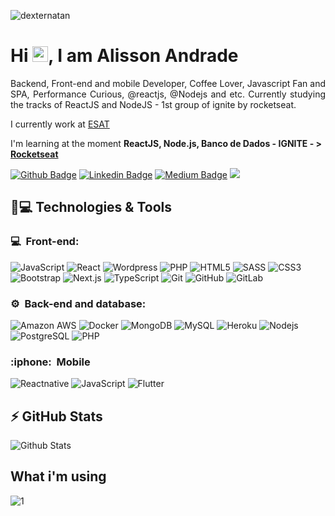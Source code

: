 <p align="left"><img src="https://komarev.com/ghpvc/?username=alissonandrade2020" alt="dexternatan" /></p>


<h1 align = "justify"> Hi <img src="https://media.giphy.com/media/hvRJCLFzcasrR4ia7z/giphy.gif" width="25px">, I am Alisson Andrade</h1>
<p align = "justify">Backend, Front-end and mobile Developer, Coffee Lover, Javascript Fan and SPA, Performance Curious, @reactjs, @Nodejs and etc. Currently studying the tracks of ReactJS and NodeJS - 1st group of ignite by rocketseat.</p>

I currently work at [ESAT](https://www3.sefaz.pb.gov.br/esat/)

I'm learning at the moment **ReactJS, Node.js, Banco de Dados - IGNITE - > [Rocketseat](https://app.rocketseat.com.br/me/alissondeandradearaujo)**

[![Github Badge](https://img.shields.io/badge/-Github-000?style=flat-square&logo=Github&logoColor=white&link=https://github.com/fagnerpsantos)](https://github.com/alissonandrade2020/)
[![Linkedin Badge](https://img.shields.io/badge/-LinkedIn-blue?style=flat-square&logo=Linkedin&logoColor=white&link=https://www.linkedin.com/in/fagnerpsantos/)](https://www.linkedin.com/in/alisson-de-andrade-ara%C3%BAjo-160224190/)
[![Medium Badge](https://img.shields.io/badge/-@alissonandrade-03a57a?style=flat-square&labelColor=000000&logo=Medium&link=https://medium.com/@alissonandrade/)](http://alissondeandradearaujo.000webhostapp.com/)
[![](https://img.shields.io/badge/-Discord-5276f2)](https://discord.com/users/alissondeandradearaujo)

## 🚀💻 Technologies & Tools

<h3>💻 &nbsp;Front-end:</h3>

![JavaScript](https://img.shields.io/badge/-JavaScript-black?style=flat-square&logo=javascript)
![React](https://img.shields.io/badge/-React-black?style=flat-square&logo=react)
![Wordpress](https://img.shields.io/badge/-Wordpress-333333?style=flat&logo=wordpress)
![PHP](https://img.shields.io/badge/-PHP-blue?style=flat-square&logo=php)
![HTML5](https://img.shields.io/badge/-HTML5-E34F26?style=flat-square&logo=html5&logoColor=white)
![SASS](https://img.shields.io/badge/-SASS-pink?style=pink-square&logo=sass)
![CSS3](https://img.shields.io/badge/-CSS3-1572B6?style=flat-square&logo=css3)
![Bootstrap](https://img.shields.io/badge/-Bootstrap-563D7C?style=flat-square&logo=bootstrap)
![Next.js](https://img.shields.io/badge/-Next.js-333333?style=flat&logo=Next.js)
![TypeScript](https://img.shields.io/badge/-TypeScript-007ACC?style=flat-square&logo=typescript)
![Git](https://img.shields.io/badge/-Git-black?style=flat-square&logo=git)
![GitHub](https://img.shields.io/badge/-GitHub-181717?style=flat-square&logo=github)
![GitLab](https://img.shields.io/badge/-GitLab-FCA121?style=flat-square&logo=gitlab)

<h3>⚙️ &nbsp;Back-end and database:</h3>

![Amazon AWS](https://img.shields.io/badge/Amazon%20AWS-232F3E?style=flat-square&logo=amazon-aws)
![Docker](https://img.shields.io/badge/-Docker-black?style=flat-square&logo=docker)
![MongoDB](https://img.shields.io/badge/-MongoDB-green?style=flat-square&logo=mongodb)
![MySQL](https://img.shields.io/badge/-MySQL-black?style=flat-square&logo=mysql)
![Heroku](https://img.shields.io/badge/-Heroku-430098?style=flat-square&logo=heroku)
![Nodejs](https://img.shields.io/badge/-Nodejs-yellow?style=flat-square&logo=Node.js)
![PostgreSQL](https://img.shields.io/badge/-PostgreSQL-336791?style=flat-square&logo=postgresql)
![PHP](https://img.shields.io/badge/-PHP-blue?style=flat-square&logo=php)

<h3>:iphone: &nbsp;Mobile</h3>

![Reactnative](https://img.shields.io/badge/-Reactnative-blue?style=flat-square&logo=Reactnative)
![JavaScript](https://img.shields.io/badge/-JavaScript-black?style=flat-square&logo=javascript)
![Flutter](https://img.shields.io/badge/-Flutter-blue?style=flat-square&logo=flutter)


## ⚡ GitHub Stats

![Github Stats](https://github-readme-stats.vercel.app/api?username=alissonandrade2020&show_icons=true&count_private=true&show_icons=true&include_all_commits=true)

## What i'm using
![1](https://github-readme-stats.vercel.app/api/top-langs/?username=alissonandrade2020&theme=blue-green)
